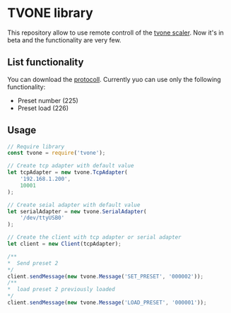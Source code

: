 # TVONE library

This repository allow to use remote controll of the [tvone scaler](http://www.tvone.com/video-scaler-plus). 
Now it's in beta and the functionality are very few.

## List functionality

You can download the [protocoll](http://www.tvone.com/filestore/Manuals-CORIO-Products/tvONE%20C2-2x55%20Remote%20Control%20Specification%20V1.2.pdf). 
Currently yuo can use only the following functionality:

* Preset number (225)
* Preset load (226)

## Usage

```javascript
// Require library
const tvone = require('tvone');

// Create tcp adapter with default value
let tcpAdapter = new tvone.TcpAdapter(
    '192.168.1.200',
    10001 
);

// Create seial adapter with default value
let serialAdapter = new tvone.SerialAdapter(
    '/dev/ttyUSB0'
);

// Create the client with tcp adapter or serial adapter
let client = new Client(tcpAdapter);

/**
*  Send preset 2
*/
client.sendMessage(new tvone.Message('SET_PRESET', '000002'));
/**
*  load preset 2 previously loaded
*/
client.sendMessage(new tvone.Message('LOAD_PRESET', '000001'));

```